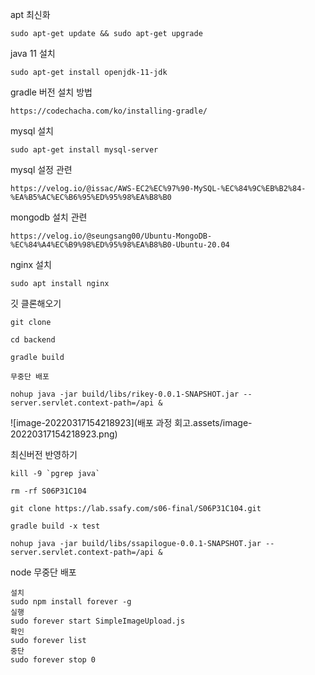 apt 최신화

```
sudo apt-get update && sudo apt-get upgrade
```



java 11 설치

```
sudo apt-get install openjdk-11-jdk
```



gradle 버전 설치 방법

```
https://codechacha.com/ko/installing-gradle/
```



mysql 설치

```
sudo apt-get install mysql-server
```



mysql 설정 관련

```
https://velog.io/@issac/AWS-EC2%EC%97%90-MySQL-%EC%84%9C%EB%B2%84-%EA%B5%AC%EC%B6%95%ED%95%98%EA%B8%B0
```



mongodb 설치 관련

```
https://velog.io/@seungsang00/Ubuntu-MongoDB-%EC%84%A4%EC%B9%98%ED%95%98%EA%B8%B0-Ubuntu-20.04
```



nginx 설치

```
sudo apt install nginx
```





깃 클론해오기

```
git clone
```



```
cd backend
```



```
gradle build
```



```
무중단 배포

nohup java -jar build/libs/rikey-0.0.1-SNAPSHOT.jar --server.servlet.context-path=/api &
```



![image-20220317154218923](배포 과정 회고.assets/image-20220317154218923.png)



최신버전 반영하기

```
kill -9 `pgrep java`

rm -rf S06P31C104

git clone https://lab.ssafy.com/s06-final/S06P31C104.git

gradle build -x test

nohup java -jar build/libs/ssapilogue-0.0.1-SNAPSHOT.jar --server.servlet.context-path=/api &

```



node 무중단 배포

```
설치
sudo npm install forever -g
실행
sudo forever start SimpleImageUpload.js
확인
sudo forever list
중단
sudo forever stop 0
```

